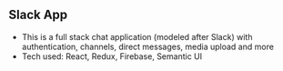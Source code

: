 

## Slack App

- This is a full stack chat application (modeled after Slack) with authentication, channels, direct messages, media upload and more
- Tech used: React, Redux, Firebase, Semantic UI
